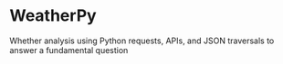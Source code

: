 # WeatherPy
Whether analysis using Python requests, APIs, and JSON traversals to answer a fundamental question
